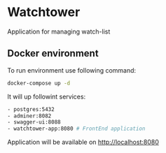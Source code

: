 # Watchtower

Application for managing watch-list

## Docker environment

To run environment use following command:

```sh
docker-compose up -d
```

It will up followint services:

```sh
- postgres:5432
- adminer:8082
- swagger-ui:8088
- watchtower-app:8080 # FrontEnd application
```

Application will be available on [http://localhost:8080](http://localhost:8080)
